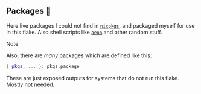 ## Packages 🧪

Here live packages I could not find in [`nixpkgs`](https://search.nixos.org/packages), and packaged myself for use in this flake. Also shell scripts like [`aeon`](https://github.com/mxxntype/Aeon-snowfall/blob/main/packages/cli/aeon/default.nix) and other random stuff.

> [!NOTE]
> Also, there are *many* packages which are defined like this:
> 
> ```nix
> { pkgs, ... }: pkgs.package
> ```
> 
> These are just exposed outputs for systems that do not run this flake. Mostly not needed.
